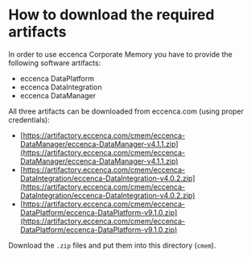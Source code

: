 # How to download the required artifacts

In order to use eccenca Corporate Memory you have to provide the following software artifacts:

- eccenca DataPlatform
- eccenca DataIntegration
- eccenca DataManager

All three artifacts can be downloaded from eccenca.com (using proper credentials):

- [https://artifactory.eccenca.com/cmem/eccenca-DataManager/eccenca-DataManager-v4.1.1.zip](https://artifactory.eccenca.com/cmem/eccenca-DataManager/eccenca-DataManager-v4.1.1.zip)
- [https://artifactory.eccenca.com/cmem/eccenca-DataIntegration/eccenca-DataIntegration-v4.0.2.zip](https://artifactory.eccenca.com/cmem/eccenca-DataIntegration/eccenca-DataIntegration-v4.0.2.zip)
- [https://artifactory.eccenca.com/cmem/eccenca-DataPlatform/eccenca-DataPlatform-v9.1.0.zip](https://artifactory.eccenca.com/cmem/eccenca-DataPlatform/eccenca-DataPlatform-v9.1.0.zip)

Download the `.zip` files and put them into this directory (`cmem`).

